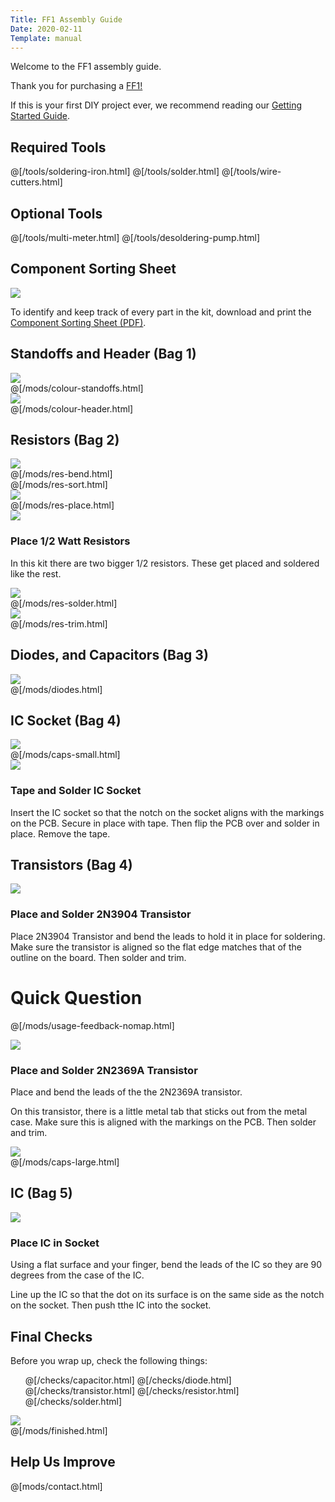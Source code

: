 ```yaml
---
Title: FF1 Assembly Guide
Date: 2020-02-11
Template: manual
---
```


<!-- markdownlint-disable MD033 -->

<div>
  <div class="step-header" autofocus>Welcome to the FF1 assembly guide.</div>
  <div class="step-description">
      <p>Thank you for purchasing a <a href="https://www.diyrecordingequipment.com/products/ff1-fuzz-colour">FF1!</a></p>
      <p>If this is your first DIY project ever, we recommend reading our <a href="http://www.diyrecordingequipment.com/pages/getting-started">Getting Started Guide</a>.</p>
  </div>
</div>

<h2>Required Tools</h2>

@[/tools/soldering-iron.html]
@[/tools/solder.html]
@[/tools/wire-cutters.html]

<h2>Optional Tools</h2>

@[/tools/multi-meter.html]
@[/tools/desoldering-pump.html]

<h2>Component Sorting Sheet</h2>
<div class="manual-step">
    <div class="step-image">
    <a href="%base_url%/assets/ff1/FF1_Sorting_Sheet_1.2.pdf" target="_blank">
    <img src="%base_url%/assets/pdf-download.png" />
    </a>
    </div>
    <div class="step-description">
        <p>To identify and keep track of every part in the kit, download and print the <a href="%base_url%/assets/ff1/FF1_Sorting_Sheet_1.2.pdf" target="_blank">Component Sorting Sheet (PDF)</a>.</p>
    </div>
</div>

<div id="assembly-guide-content">

<h2>Standoffs and Header (Bag 1)</h2>

<div class="manual-step">
    <div class="step-image">
    <a href="%base_url%/assets/ff1/colour-standoffs.jpg" target="_blank">
    <img src="%base_url%/assets/ff1/colour-standoffs-600.jpg" />
    </a>
    </div>
    @[/mods/colour-standoffs.html]
</div>

<div class="manual-step">
    <div class="step-image">
    <a href="%base_url%/assets/ff1/colour-header.jpg" target="_blank">
    <img src="%base_url%/assets/ff1/colour-header-600.jpg" />
    </a>
    </div>
    @[/mods/colour-header.html]
</div>

<h2>Resistors (Bag 2)</h2>

<div class="manual-step">
    <div class="step-image">
    <a href="%base_url%/assets/15ips/res-bend.jpg" target="_blank">
    <img src="%base_url%/assets/15ips/res-bend-600.jpg" />
    </a>
    </div>
    @[/mods/res-bend.html]
</div>

<div class="manual-step">
    @[/mods/res-sort.html]
</div>

<div class="manual-step">
    <div class="step-image">
    <a href="%base_url%/assets/ff1/res-place.jpg" target="_blank">
    <img src="%base_url%/assets/ff1/res-place-600.jpg" />
    </a>
    </div>
    @[/mods/res-place.html]
</div>

<div class="manual-step">
    <div class="step-image">
    <a href="%base_url%/assets/ff1/halfwattres-place.jpg" target="_blank">
    <img src="%base_url%/assets/ff1/halfwattres-place-600.jpg" />
    </a>
    </div>
<h3 class="step-header">Place 1/2 Watt Resistors</h3>
<div class="step-description">
    <p>In this kit there are two bigger 1/2 resistors. These get placed and soldered like the rest.</p>
</div>
</div>

<div class="manual-step">
    <div class="step-image">
    <a href="%base_url%/assets/ff1/res-solder.jpg" target="_blank">
    <img src="%base_url%/assets/ff1/res-solder-600.jpg" />
    </a>
    </div>
    @[/mods/res-solder.html]
</div>

<div class="manual-step">
    <div class="step-image">
    <a href="%base_url%/assets/ff1/res-trim.jpg" target="_blank">
    <img src="%base_url%/assets/ff1/res-trim-600.jpg" />
    </a>
    </div>
    @[/mods/res-trim.html]
</div>

<h2>Diodes, and Capacitors (Bag 3)</h2>

<div class="manual-step">
    <div class="step-image">
    <a href="%base_url%/assets/ff1/dio-place.jpg" target="_blank">
    <img src="%base_url%/assets/ff1/dio-place-600.jpg" />
    </a>
    </div>
    @[/mods/diodes.html]
</div>

<h2>IC Socket (Bag 4)</h2>

<div class="manual-step">
    <div class="step-image">
    <a href="%base_url%/assets/ff1/caps-small.jpg" target="_blank">
    <img src="%base_url%/assets/ff1/caps-small-600.jpg" />
    </a>
    </div>
    @[/mods/caps-small.html]
</div>

<div class="manual-step">
    <div class="step-image">
    <a href="%base_url%/assets/ff1/tape-socket.jpg" target="_blank">
    <img src="%base_url%/assets/ff1/tape-socket-600.jpg" />
    </a>
    </div>
<h3 class="step-header">Tape and Solder IC Socket</h3>
<div class="step-description">
    <p>Insert the IC socket so that the notch on the socket aligns with the
     markings on the PCB. Secure in place with tape. Then flip the PCB over
     and solder in place. Remove the tape.</p>
</div>
</div>

<h2>Transistors (Bag 4)</h2>
<div class="manual-step">
    <div class="step-image">
    <a href="%base_url%/assets/ff1/2N3904.jpg" target="_blank">
    <img src="%base_url%/assets/ff1/2N3904-600.jpg" />
    </a>
    </div>
<h3 class="step-header">Place and Solder 2N3904 Transistor</h3>
<div class="step-description">
    <p>Place 2N3904 Transistor and bend the leads to hold it in place for soldering.  Make sure the transistor is aligned so the flat edge matches that of the outline on the board. Then solder and trim.</p>
</div>
</div>

<div class="manual-step">
<H1>Quick Question</H1>
    <form action="https://formsubmit.co/hi2zl04q@robot.zapier.com" method="POST" target="_blank" id="form-usage">
    <input type="hidden" name="_replyto">
    <input type="hidden" name="_subject" value="%meta.title%">
        @[/mods/usage-feedback-nomap.html]
    </form>
</div>

<div class="manual-step">
    <div class="step-image">
    <a href="%base_url%/assets/ff1/2N2369A.jpg" target="_blank">
    <img src="%base_url%/assets/ff1/2N2369A-600.jpg" />
    </a>
    </div>
<h3 class="step-header">Place and Solder 2N2369A Transistor</h3>
<div class="step-description">
    <p>Place and bend the leads of the the 2N2369A transistor.</p>
    <p>On this transistor, there is a little metal tab that sticks out from the metal case. Make sure this is aligned with the markings on the PCB. Then solder and trim.</p>
</div>
</div>

<div class="manual-step">
    <div class="step-image">
    <a href="%base_url%/assets/ff1/caps-large.jpg" target="_blank">
    <img src="%base_url%/assets/ff1/caps-large-600.jpg" />
    </a>
    </div>
    @[/mods/caps-large.html]
</div>

<h2>IC (Bag 5)</h2>
<div class="manual-step">
    <div class="step-image">
    <a href="%base_url%/assets/ff1/ic-place.jpg" target="_blank">
    <img src="%base_url%/assets/ff1/ic-place-600.jpg" />
    </a>
    </div>
<h3 class="step-header">Place IC in Socket</h3>
<div class="step-description">
    <p>Using a flat surface and your finger, bend the leads of the IC so they are 90 degrees from the case of the IC. </p>
    <p>Line up the IC so that the dot on its surface is on the same side as the notch on the socket. Then push tthe IC into the socket.</p>
</div>
</div>


<h2>Final Checks</h2>
<div class="manual-step">
<p>Before you wrap up, check the following things:</p>
<ul class="manual-checks">
    @[/checks/capacitor.html]  
    @[/checks/diode.html]
    @[/checks/transistor.html]
    @[/checks/resistor.html]
    @[/checks/solder.html]
</ul>
</div>

<div class="manual-step">
    <div class="step-image">
        <a href="%base_url%/assets/ff1/finished.jpg" target="_blank">
        <img src="%base_url%/assets/ff1/finished-600.jpg" />
        </a>
    </div>
    @[/mods/finished.html]
</div>
</div>

<div class="manual-step">
<h2>Help Us Improve</h2>
    <form action="https://formsubmit.co/support@diyrecordingequipment.com" method="POST" id="form-contact">
      <input type="hidden" name="_subject" value="%meta.title% Feedback">
    @[mods/contact.html]
    </form>
</div>
